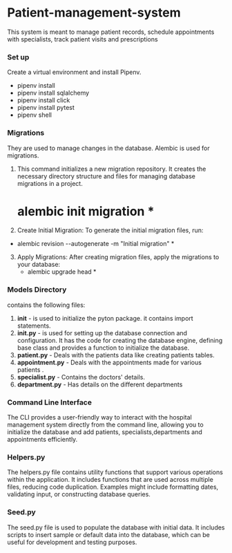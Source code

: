 # Patient-management-system
This system is meant to manage patient records, schedule appointments with specialists, track patient visits and prescriptions
### Set up
Create a virtual environment and install Pipenv.
- pipenv install
- pipenv install sqlalchemy
- pipenv install click
- pipenv install pytest
- pipenv shell

### Migrations
They are used to manage changes in the database. Alembic is used for migrations.
1. This command initializes a new migration repository. It creates the necessary directory structure and files for managing database migrations in a project.
    # alembic init migration *

2. Create Initial Migration: To generate the initial migration files, run:
 * alembic revision --autogenerate -m "Initial migration" *

3. Apply Migrations: After creating migration files, apply the migrations to your database:
    * alembic upgrade head *

### Models Directory
contains the following files:
1. __init__ -   is used to initialize the pyton package. it contains import statements.
2. **__init__.py** - is used for setting up the database connection and configuration. It has the code for creating the database engine, defining base class and provides a function to initialize the database.
3. **patient.py** - Deals with the patients data like creating patients tables.
4. **appointment.py** - Deals with the appointments made for various patients .
5. **specialist.py** - Contains the doctors' details.
6. **department.py** - Has details on the different departments

### Command Line Interface
The CLI provides a user-friendly way to interact with the hospital management system directly from the command line, allowing you to initialize the database and add patients, specialists,departments and appointments efficiently.

### Helpers.py
The helpers.py file contains utility functions that support various operations within the application. It includes functions that are used across multiple files, reducing code duplication. Examples might include formatting dates, validating input, or constructing database queries.

### Seed.py
The seed.py file is used to populate the database with initial data. It includes scripts to insert sample or default data into the database, which can be useful for development and testing purposes.


